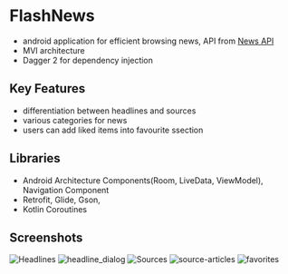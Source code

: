 # FlashNews
* android application for efficient browsing news, API from [News API](https://newsapi.org/)
* MVI architecture
* Dagger 2 for dependency injection
## Key Features 
* differentiation between headlines and sources 
* various categories for news 
* users can add liked items into favourite ssection
## Libraries
* Android Architecture Components(Room, LiveData, ViewModel), Navigation Component
* Retrofit, Glide, Gson, 
* Kotlin Coroutines
 
## Screenshots 
![Headlines](https://user-images.githubusercontent.com/51857962/77375276-1e23cd80-6dc1-11ea-9e38-69da7f95a66e.png) ![headline_dialog](https://user-images.githubusercontent.com/51857962/77375281-211ebe00-6dc1-11ea-9e73-d1a97f362fda.png) ![Sources](https://user-images.githubusercontent.com/51857962/77375284-25e37200-6dc1-11ea-965c-1915ad1d78b4.png) ![source-articles](https://user-images.githubusercontent.com/51857962/77375290-2976f900-6dc1-11ea-8a05-4423bdb36a3b.png) ![favorites](https://user-images.githubusercontent.com/51857962/77375294-2bd95300-6dc1-11ea-8d97-0c081ed41224.png)
